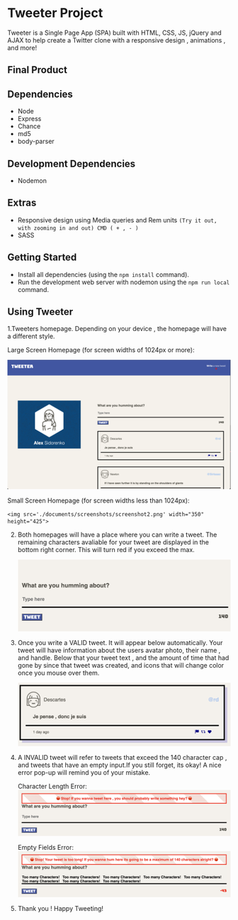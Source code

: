 # Tweeter Project

Tweeter is a Single Page App (SPA) built with HTML, CSS, JS, jQuery and AJAX to help create a Twitter clone with a responsive design , animations , and more!

## Final Product

## Dependencies

- Node
- Express
- Chance
- md5
- body-parser

## Development Dependencies

- Nodemon

## Extras

- Responsive design using Media queries and Rem units
  `(Try it out, with zooming in and out) CMD ( + , - )`
- SASS

## Getting Started

- Install all dependencies (using the `npm install` command).
- Run the development web server with nodemon using the `npm run local` command.

## Using Tweeter

1.Tweeters homepage. Depending on your device , the homepage will have a different style.

Large Screen Homepage (for screen widths of 1024px or more):

![Screenshot](./documents/screenshots/screenshot1.png)

Small Screen Homepage (for screen widths less than 1024px):

    <img src='./documents/screenshots/screenshot2.png' width="350" height="425">

2. Both homepages will have a place where you can write a tweet. The remaining characters avaliable
   for your tweet are displayed in the bottom right corner. This will turn red if you exceed the max.

   ![Screenshot](./documents/screenshots/screenshot3.png)

3. Once you write a VALID tweet. It will appear below automatically. Your tweet will have information about the users avatar photo, their name , and handle. Below that your tweet text , and the amount of time that had gone by since that tweet was created, and icons that will change color once you mouse over them.

   ![Screenshot](./documents/screenshots/screenshot4.png)

4. A INVALID tweet will refer to tweets that exceed the 140 character cap , and
   tweets that have an empty input.If you still forget, its okay! A nice error pop-up will remind you of your mistake.

   Character Length Error:
   ![Screenshot](./documents/screenshots/screenshot5.png)

   Empty Fields Error:
   ![Screenshot](./documents/screenshots/screenshot6.png)

5. Thank you ! Happy Tweeting!
